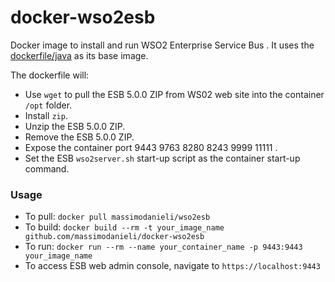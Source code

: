 docker-wso2esb
===================

Docker image to install and run WSO2 Enterprise Service Bus . It uses the [dockerfile/java](https://index.docker.io/u/dockerfile/java/) as its base image.


The dockerfile will:

* Use `wget` to pull the ESB 5.0.0 ZIP from WS02 web site into the container `/opt` folder.
* Install `zip`.
* Unzip the ESB 5.0.0 ZIP.
* Remove the ESB 5.0.0 ZIP.
* Expose the container port 9443 9763 8280 8243 9999 11111 .
* Set the ESB  `wso2server.sh` start-up script as the container start-up command.

### Usage
* To pull: `docker pull massimodanieli/wso2esb`
* To build: `docker build --rm -t your_image_name github.com/massimodanieli/docker-wso2esb`
* To run: `docker run --rm --name your_container_name -p 9443:9443 your_image_name`
* To access ESB web admin console, navigate to `https://localhost:9443`

